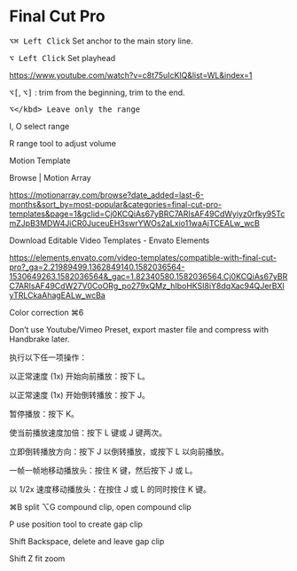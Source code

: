 # Final Cut Pro

<kbd>⌥⌘ Left Click</kbd> Set anchor to the main story line.

<kbd> ⌥ Left Click</kbd> Set playhead

https://www.youtube.com/watch?v=c8t75uIcKlQ&list=WL&index=1

<kbd>⌥[</kbd>, <kbd>⌥]</kbd>
: trim from the beginning, trim to the end.

<kbd>⌥\</kbd> Leave only the range

I, O select range
 
R range tool to adjust volume 


Motion Template

Browse | Motion Array

https://motionarray.com/browse?date_added=last-6-months&sort_by=most-popular&categories=final-cut-pro-templates&page=1&gclid=Cj0KCQiAs67yBRC7ARIsAF49CdWyiyz0rfky95TcmZJpB3MDW4JiCR0JuceuEH3swrYWOs2aLxio11waAjTCEALw_wcB

Download Editable Video Templates - Envato Elements

https://elements.envato.com/video-templates/compatible-with-final-cut-pro?_ga=2.21989499.1362849140.1582036564-1530649263.1582036564&_gac=1.82340580.1582036564.Cj0KCQiAs67yBRC7ARIsAF49CdW27V0CoORg_po279xQMz_hIboHKSI8iY8dqXac94QJerBXlyTRLCkaAhagEALw_wcBa

Color correction ⌘6

Don’t use Youtube/Vimeo Preset, export master file and compress with Handbrake later.

执行以下任一项操作：

以正常速度 (1x) 开始向前播放：按下 L。

以正常速度 (1x) 开始倒转播放：按下 J。

暂停播放：按下 K。

使当前播放速度加倍：按下 L 键或 J 键两次。

立即倒转播放方向：按下 J 以倒转播放，或按下 L 以向前播放。

一帧一帧地移动播放头：按住 K 键，然后按下 J 或 L。

以 1/2x 速度移动播放头：在按住 J 或 L 的同时按住 K 键。

⌘B split ⌥G compound clip, open compound clip

P use position tool to create gap clip 

Shift Backspace, delete and leave gap clip

Shift Z fit zoom